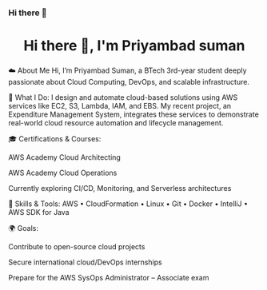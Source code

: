 ### Hi there 👋

<h1 align="center">Hi there 👋, I'm Priyambad suman</h1>
<h3 align="center"></h3>

☁️ About Me
Hi, I’m Priyambad Suman, a BTech 3rd-year student deeply passionate about Cloud Computing, DevOps, and scalable infrastructure.

🚀 What I Do:
I design and automate cloud-based solutions using AWS services like EC2, S3, Lambda, IAM, and EBS. My recent project, an Expenditure Management System, integrates these services to demonstrate real-world cloud resource automation and lifecycle management.

🎓 Certifications & Courses:

AWS Academy Cloud Architecting

AWS Academy Cloud Operations

Currently exploring CI/CD, Monitoring, and Serverless architectures

🔧 Skills & Tools:
AWS • CloudFormation • Linux • Git • Docker • IntelliJ • AWS SDK for Java

🌍 Goals:

Contribute to open-source cloud projects

Secure international cloud/DevOps internships

Prepare for the AWS SysOps Administrator – Associate exam



